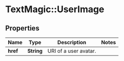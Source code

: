 # TextMagic::UserImage

## Properties
Name | Type | Description | Notes
------------ | ------------- | ------------- | -------------
**href** | **String** | URI of a user avatar. | 


